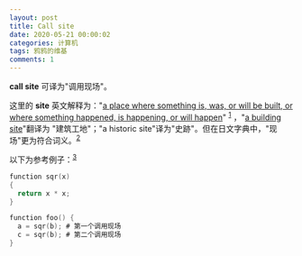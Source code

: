 ```yaml
---
layout: post
title: Call site
date: 2020-05-21 00:00:02
categories: 计算机
tags: 鸦鸦的维基
comments: 1
---
```


**call site** 可译为"调用现场"。

这里的 **site** 英文解释为："<u>a place where something is, was, or will be built, or where something happened, is happening, or will happen</u>" <sup>[1][1]</sup> ，"<u>a building site</u>"翻译为 "建筑工地"；"a historic site"译为"史跡"。但在日文字典中，"现场"更为符合词义。<sup>[2][2]</sup> 

以下为参考例子：<sup>[3][3]</sup> 

```go
function sqr(x)
{
  return x * x;
}

function foo() {
  a = sqr(b); # 第一个调用现场
  c = sqr(b); # 第二个调用现场
}
```

[1]: https://www.lexico.com/en/definition/site	"Definition of Site by Lexico"
[2]: https://ejje.weblio.jp/sentence/content/site	"site - weblio"
[3]: https://en.wikipedia.org/wiki/Call_site	"Call site wiki"

